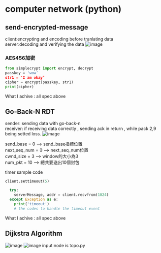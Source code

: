 # computer network (python)  
## send-encrypted-message   
client:encrypting and encoding before tranlating data  
server:decoding and verifying the data
![image](https://user-images.githubusercontent.com/68935450/167303495-56184652-0260-4dfd-a985-f4336b043db8.png)

### AES456加密  
```python  
from simplecrypt import encrypt, decrypt 
passkey = 'wow’ 
str1 = 'I am okay’ 
cipher = encrypt(passkey, str1) 
print(cipher)
```    
  
  
What I achive : all spec above  


## Go-Back-N RDT  
sender: sending data with go-back-n  
receiver: if receiving data correctly , sending ack in return , while pack 2,9 being setted loss.
![image](https://user-images.githubusercontent.com/68935450/167307416-121d8fc4-bc9a-4454-a8c6-eaf4ce808d1d.png)

send_base = 0 --> send_base指標位置  
next_seq_num = 0 --> next_seq_num位置  
cwnd_size = 3 --> window的大小為3  
num_pkt = 10 --> 總共要送出10個封包  
  
  
timer sample code
```python 
client.settimeout(5)

  try:
    serverMessage, addr = client.recvfrom(1024)
  except Exception as e:
    print('timeout')
    # the codes to handle the timeout event
```    
  
   
   
What I achive : all spec above

## Dijkstra Algorithm 
![image](https://user-images.githubusercontent.com/68935450/186636190-0f7769b3-9f84-4ef6-8b4d-d104500ace25.png)
![image](https://user-images.githubusercontent.com/68935450/186636643-e180c840-cae1-423b-aa33-451b23bcf797.png) 
input node is topo.py

